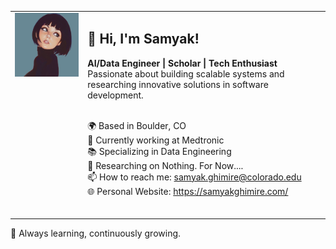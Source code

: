 <table>
<tr>
<td valign="top" align="center"><img src="img.png" width="300" style="display:block;"/></td>
<td valign="top">

<h2>👋 Hi, I'm Samyak!</h2>

<strong>AI/Data Engineer | Scholar | Tech Enthusiast</strong><br>
Passionate about building scalable systems and researching innovative solutions in software development.<br><br>

🌍 Based in Boulder, CO <br>
💼 Currently working at Medtronic <br>
📚 Specializing in Data Engineering <br>
🔭 Researching on Nothing. For Now.... <br>
📫 How to reach me: samyak.ghimire@colorado.edu <br>
🌐 Personal Website: https://samyakghimire.com/ <br><br>

</td>
</tr>
</table>

🚀 Always learning, continuously growing.<br>
